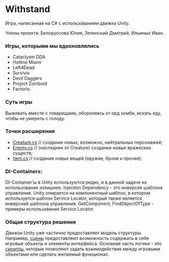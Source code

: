 # Withstand
Игра, написанная на C# с использованием движка Unity.

Члены проекта: Белоруссова Юлия, Зелинский Дмитрий, Ильиных Иван.

### Игры, которыми мы вдохновлялись
  - Cataclysm DDA
  - Hotline Miami
  - Left4Dead
  - Survivio
  - Devil Daggers
  - Project Zomboid
  - Factorio
 
### Суть игры
  Выживать вместе с товарищами, обороняясь от орд зомби, искать еду, чтобы не умереть с голоду.

### Точки расширения  
  - [Creature.cs](Assets/Scripts/Models/Creatures/Creature.cs)  //  создание новых, возможно, нейтральных персонажей;
  - [Enemy.cs](Assets/Scripts/Models/Creatures/Enemy.cs)  // (наследник от Creature) создание новых вражеских существ;
  - [Item.cs](Assets/Scripts/Models/Item.cs)  // создание новых вещей (оружие, броня и прочее).


### DI-Containers:
DI-Container'ы в Unity используются редко, и в данной задаче их использование излишнее. Injection Dependency - это инверсия шаблона управления. Unity опирается на компонентный шаблон, в котором используется шаблон Service Locator, который также является инверсией шаблона управления.
GetComponent, FindObjectOfType - примеры использования Service Locator.

### Общая структура решения
Движок Unity уже частично предоставляет модель структуры. Например, [сцены](Assets/Scenes) предоставляют возможность cодержать в себе игровые объекты и элементы интерфейса.
Основная часть логики - это [скрипты](Assets/Scripts), которые позволяют задать взаимодействия между игровыми объектами или сделать желаемый функционал.
